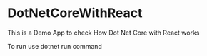 # DotNetCoreWithReact

This is a Demo App to check How Dot Net Core with React works

To run use dotnet run command
